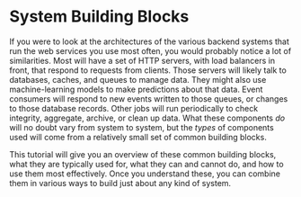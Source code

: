 # System Building Blocks

If you were to look at the architectures of the various backend systems that run the web services you use most often, you would probably notice a lot of similarities. Most will have a set of HTTP servers, with load balancers in front, that respond to requests from clients. Those servers will likely talk to databases, caches, and queues to manage data. They might also use machine-learning models to make predictions about that data. Event consumers will respond to new events written to those queues, or changes to those database records. Other jobs will run periodically to check integrity, aggregate, archive, or clean up data. What these components _do_ will no doubt vary from system to system, but the _types_ of components used will come from a relatively small set of common building blocks.

This tutorial will give you an overview of these common building blocks, what they are typically used for, what they can and cannot do, and how to use them most effectively. Once you understand these, you can combine them in various ways to build just about any kind of system.

